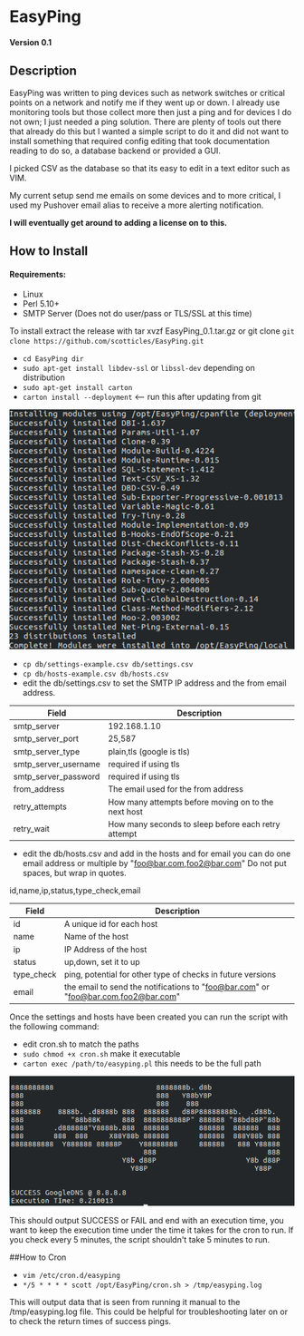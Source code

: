 # EasyPing

#### Version 0.1

## Description

EasyPing was written to ping devices such as network switches or critical points on a network and notify me if they went up or down. I already use monitoring tools but
those collect more then just a ping and for devices I do not own; I just needed a ping solution. There are plenty 
of tools out there that already do this but I wanted a simple script to do it and did not want to install something that required config editing that took documentation reading to do so, 
a database backend or provided a GUI.

I picked CSV as the database so that its easy to edit in a text editor such as VIM. 

My current setup send me emails on some devices and to more critical, I used my Pushover email alias to receive a more alerting notification.

**I will eventually get around to adding a license on to this.**

## How to Install

#### Requirements: 

 * Linux
 * Perl 5.10+
 * SMTP Server (Does not do user/pass or TLS/SSL at this time)

To install extract the release with tar xvzf EasyPing_0.1.tar.gz or git clone
`git clone https://github.com/scotticles/EasyPing.git`

* `cd EasyPing dir`
* `sudo apt-get install libdev-ssl` or `libssl-dev` depending on distribution
* `sudo apt-get install carton`
* `carton install --deployment` <-- run this after updating from git

![alt text](https://github.com/scotticles/EasyPing/raw/master/screenshots/screenshot-1.png "Carton Install")

* `cp db/settings-example.csv db/settings.csv`
* `cp db/hosts-example.csv db/hosts.csv`
* edit the db/settings.csv to set the SMTP IP address and the from email address.

| Field                 | Description   |
| ---------------       |---------------|
| smtp_server           | 192.168.1.10                                        |
| smtp_server_port      | 25,587                     | 
| smtp_server_type      | plain,tls (google is tls) | 
| smtp_server_username  | required if using tls                |
| smtp_server_password  | required if using tls |
| from_address          | The email used for the from address                 |
| retry_attempts        | How many attempts before moving on to the next host |
| retry_wait            | How many seconds to sleep before each retry attempt |

* edit the db/hosts.csv and add in the hosts and for email you can do one email address or multiple
by "foo@bar.com,foo2@bar.com" Do not put spaces, but wrap in quotes.

id,name,ip,status,type_check,email

| Field          | Description   |
| ---------------|---------------|
| id         | A unique id for each host                                                         |
| name       | Name of the host                                                                  |
| ip         | IP Address of the host                                                            |
| status     | up,down, set it to up                                                             |
| type_check | ping, potential for other type of checks in future versions                       |
| email      | the email to send the notifications to "foo@bar.com" or "foo@bar.com,foo2@bar.com"|


Once the settings and hosts have been created you can run the script with the following command:
* edit cron.sh to match the paths
* `sudo chmod +x cron.sh` make it executable
* `carton exec /path/to/easyping.pl` this needs to be the full path


![alt text](https://github.com/scotticles/EasyPing/raw/master/screenshots/screenshot.png "Run Screenshot")

This should output SUCCESS or FAIL and end with an execution time, you want to keep
the execution time under the time it takes for the cron to run. If you check every 5 minutes, 
the script shouldn't take 5 minutes to run.
 
##How to Cron
* `vim /etc/cron.d/easyping`
* `*/5 * * * * scott /opt/EasyPing/cron.sh > /tmp/easyping.log`

This will output data that is seen from running it manual to the /tmp/easyping.log file. This could 
be helpful for troubleshooting later on or to check the return times of success pings.